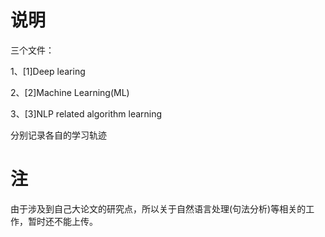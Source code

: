 # 说明

三个文件：

1、[1]Deep learing

2、[2]Machine Learning(ML)

3、[3]NLP related algorithm learning

分别记录各自的学习轨迹    

# 注

由于涉及到自己大论文的研究点，所以关于自然语言处理(句法分析)等相关的工作，暂时还不能上传。